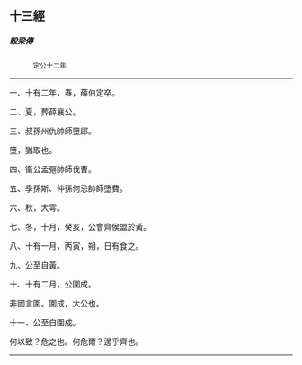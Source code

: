 

## 十三經

##### 穀梁傳
　　　`定公十二年`

* * *

一、十有二年，春，薛伯定卒。

二、夏，葬薛襄公。

三、叔孫州仇帥師墮郈。

墮，猶取也。

四、衞公孟彄帥師伐曹。

五、季孫斯、仲孫何忌帥師墮費。

六、秋，大雩。

七、冬，十月，癸亥，公會齊侯盟於黃。

八、十有一月，丙寅，朔，日有食之。

九、公至自黃。

十、十有二月，公圍成。

非國言圍。圍成，大公也。

十一、公至自圍成。

何以致？危之也。何危爾？邊乎齊也。

* * *

